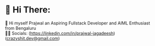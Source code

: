 # 👋 Hi There:
🔭 Hi myself Prajwal an Aspiring Fullstack Developer and AIML Enthusiast from Bengaluru<br>
⛓️‍💥 Socials:
(https://linkedin.com/in/prajwal-jagadeesh)<br>
(crazyshit.dev@gmail.com)
<br><br>
